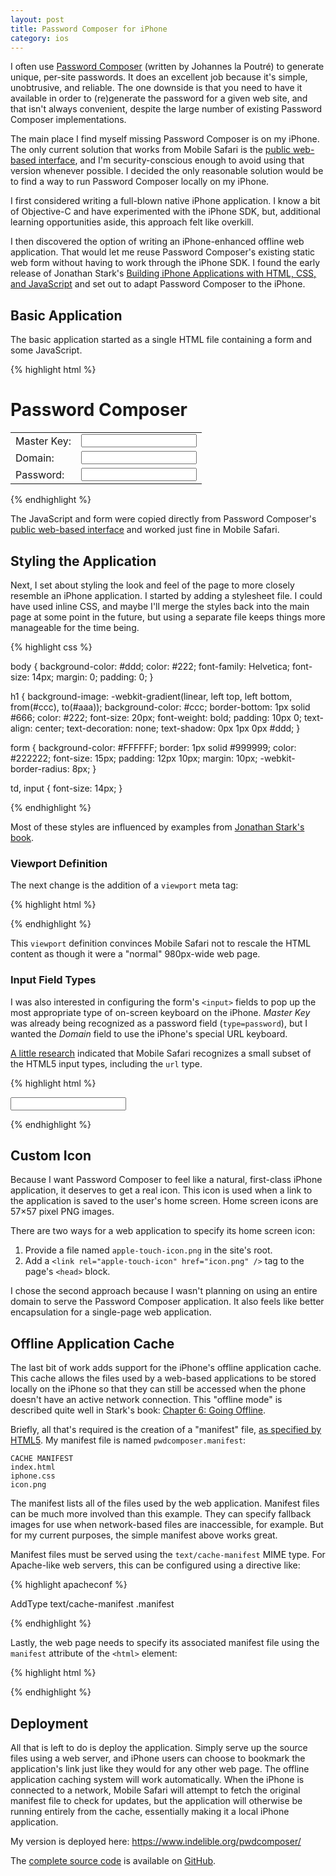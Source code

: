 ```yaml
---
layout: post
title: Password Composer for iPhone
category: ios
---
```


I often use [Password Composer][pwdcomposer] (written by Johannes la Poutré)
to generate unique, per-site passwords.  It does an excellent job because it's
simple, unobtrusive, and reliable.  The one downside is that you need to have
it available in order to (re)generate the password for a given web site, and
that isn't always convenient, despite the large number of existing Password
Composer implementations.

The main place I find myself missing Password Composer is on my iPhone.  The
only current solution that works from Mobile Safari is the [public web-based
interface][web], and I'm security-conscious enough to avoid using that version
whenever possible.  I decided the only reasonable solution would be to find a
way to run Password Composer locally on my iPhone.

I first considered writing a full-blown native iPhone application.  I know a
bit of Objective-C and have experimented with the iPhone SDK, but, additional
learning opportunities aside, this approach felt like overkill.

I then discovered the option of writing an iPhone-enhanced offline web
application.  That would let me reuse Password Composer's existing static web
form without having to work through the iPhone SDK.  I found the early release
of Jonathan Stark's [Building iPhone Applications with HTML, CSS, and
JavaScript][stark] and set out to adapt Password Composer to the iPhone.

## Basic Application

The basic application started as a single HTML file containing a form and some
JavaScript.

{% highlight html %}

<html>
<head>
    <title>Password Composer</title>
</head>
<body>

<script type="text/javascript">
// Password Composer JavaScript
</script>

<h1>Password Composer</h1>

<form>
<table>
<tr>
    <td>Master Key:</td>
    <td><input type="password" id="masterpwd1" onkeyup="mpwd_generate()"
        onchange="mpwd_generate()"/></td>
</tr>
<tr>
    <td>Domain:</td>
    <td><input type="text" id="domain1" onkeyup="mpwd_generate()"
        onchange="mpwd_generate()"/></td>
</tr>
<tr>
    <td>Password:</td>
    <td><input type="text" id="genpwd1" onkeyup="mpwd_generate()"
        onchange="mpwd_generate()"/></td>
</tr>
</table>
</form>

</body>
</html>

{% endhighlight %}

The JavaScript and form were copied directly from Password Composer's [public
web-based interface][web] and worked just fine in Mobile Safari.

## Styling the Application

Next, I set about styling the look and feel of the page to more closely
resemble an iPhone application.  I started by adding a stylesheet file.  I
could have used inline CSS, and maybe I'll merge the styles back into the main
page at some point in the future, but using a separate file keeps things more
manageable for the time being.

{% highlight css %}

body {
    background-color: #ddd;
    color: #222;
    font-family: Helvetica; 
    font-size: 14px;
    margin: 0;
    padding: 0;
}

h1 {
    background-image: -webkit-gradient(linear, left top, left bottom,
                                        from(#ccc), to(#aaa));
    background-color: #ccc;
    border-bottom: 1px solid #666;
    color: #222;
    font-size: 20px;
    font-weight: bold;
    padding: 10px 0;
    text-align: center;
    text-decoration: none;
    text-shadow: 0px 1px 0px #ddd;
}

form {
    background-color: #FFFFFF;
    border: 1px solid #999999;
    color: #222222;
    font-size: 15px;
    padding: 12px 10px;
    margin: 10px;
    -webkit-border-radius: 8px;
}

td, input {
    font-size: 14px;
}

{% endhighlight %}

Most of these styles are influenced by examples from [Jonathan Stark's
book][stark].

### Viewport Definition

The next change is the addition of a `viewport` meta tag:

{% highlight html %}

<meta name="viewport" content="user-scalable=no, width=device-width" />

{% endhighlight %}

This `viewport` definition convinces Mobile Safari not to rescale the HTML
content as though it were a "normal" 980px-wide web page.

### Input Field Types

I was also interested in configuring the form's `<input>` fields to pop up the
most appropriate type of on-screen keyboard on the iPhone.  *Master Key* was
already being recognized as a password field (`type=password`), but I wanted
the *Domain* field to use the iPhone's special URL keyboard.

[A little research][keyboards] indicated that Mobile Safari recognizes a small
subset of the HTML5 input types, including the `url` type.

{% highlight html %}

<input type="url" id="domain1">

{% endhighlight %}

## Custom Icon

Because I want Password Composer to feel like a natural, first-class iPhone
application, it deserves to get a real icon.  This icon is used when a link to
the application is saved to the user's home screen.  Home screen icons are
57×57 pixel PNG images.

There are two ways for a web application to specify its home screen icon:

1. Provide a file named `apple-touch-icon.png` in the site's root.
2. Add a `<link rel="apple-touch-icon" href="icon.png" />` tag to the page's
   `<head>` block.

I chose the second approach because I wasn't planning on using an entire
domain to serve the Password Composer application.  It also feels like better
encapsulation for a single-page web application.

## Offline Application Cache

The last bit of work adds support for the iPhone's offline application cache.
This cache allows the files used by a web-based applications to be stored
locally on the iPhone so that they can still be accessed when the phone
doesn't have an active network connection.  This "offline mode" is described
quite well in Stark's book: [Chapter 6: Going Offline][ch6].

Briefly, all that's required is the creation of a "manifest" file, [as
specified by HTML5][html5].  My manifest file is named `pwdcomposer.manifest`:

    CACHE MANIFEST
    index.html
    iphone.css
    icon.png

The manifest lists all of the files used by the web application.  Manifest
files can be much more involved than this example.  They can specify fallback
images for use when network-based files are inaccessible, for example.  But
for my current purposes, the simple manifest above works great.

Manifest files must be served using the `text/cache-manifest` MIME type.
For Apache-like web servers, this can be configured using a directive like:

{% highlight apacheconf %}

AddType text/cache-manifest .manifest

{% endhighlight %}

Lastly, the web page needs to specify its associated manifest file using the
`manifest` attribute of the `<html>` element:

{% highlight html %}

<html manifest="pwdcomposer.manifest">

{% endhighlight %}

## Deployment

All that is left to do is deploy the application.  Simply serve up the source
files using a web server, and iPhone users can choose to bookmark the
application's link just like they would for any other web page.  The offline
application caching system will work automatically.  When the iPhone is
connected to a network, Mobile Safari will attempt to fetch the original
manifest file to check for updates, but the application will otherwise be
running entirely from the cache, essentially making it a local iPhone
application.

My version is deployed here: <https://www.indelible.org/pwdcomposer/>

The [complete source code][source] is available on [GitHub][github].

[pwdcomposer]: http://www.xs4all.nl/~jlpoutre/BoT/Javascript/PasswordComposer/
[web]: http://www.xs4all.nl/~jlpoutre/BoT/Javascript/PasswordComposer/password_composer_form.html
[stark]: http://building-iphone-apps.labs.oreilly.com/
[keyboards]: http://www.bennadel.com/blog/1721-Default-To-The-Numeric-Email-And-URL-Keyboards-On-The-iPhone.htm
[ch6]: http://building-iphone-apps.labs.oreilly.com/ch06.html
[html5]: http://www.w3.org/TR/offline-webapps/
[source]: https://github.com/jparise/pwdcomposer
[github]: http://github.com/
